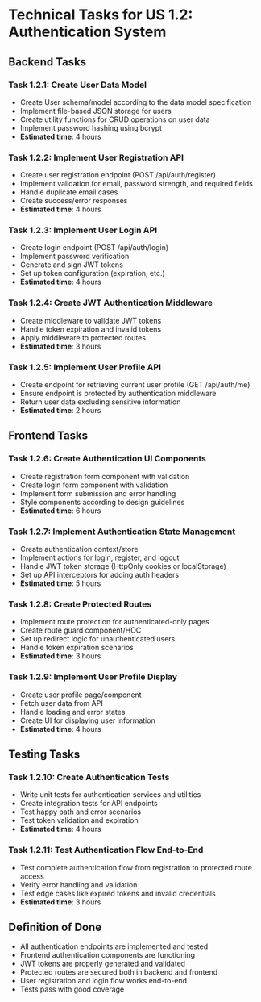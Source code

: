 # Technical Tasks for US 1.2: Authentication System

## Backend Tasks

### Task 1.2.1: Create User Data Model
- Create User schema/model according to the data model specification
- Implement file-based JSON storage for users
- Create utility functions for CRUD operations on user data
- Implement password hashing using bcrypt
- **Estimated time**: 4 hours

### Task 1.2.2: Implement User Registration API
- Create user registration endpoint (POST /api/auth/register)
- Implement validation for email, password strength, and required fields
- Handle duplicate email cases
- Create success/error responses
- **Estimated time**: 4 hours

### Task 1.2.3: Implement User Login API
- Create login endpoint (POST /api/auth/login)
- Implement password verification
- Generate and sign JWT tokens
- Set up token configuration (expiration, etc.)
- **Estimated time**: 4 hours

### Task 1.2.4: Create JWT Authentication Middleware
- Create middleware to validate JWT tokens
- Handle token expiration and invalid tokens
- Apply middleware to protected routes
- **Estimated time**: 3 hours

### Task 1.2.5: Implement User Profile API
- Create endpoint for retrieving current user profile (GET /api/auth/me)
- Ensure endpoint is protected by authentication middleware
- Return user data excluding sensitive information
- **Estimated time**: 2 hours

## Frontend Tasks

### Task 1.2.6: Create Authentication UI Components
- Create registration form component with validation
- Create login form component with validation
- Implement form submission and error handling
- Style components according to design guidelines
- **Estimated time**: 6 hours

### Task 1.2.7: Implement Authentication State Management
- Create authentication context/store
- Implement actions for login, register, and logout
- Handle JWT token storage (HttpOnly cookies or localStorage)
- Set up API interceptors for adding auth headers
- **Estimated time**: 5 hours

### Task 1.2.8: Create Protected Routes
- Implement route protection for authenticated-only pages
- Create route guard component/HOC
- Set up redirect logic for unauthenticated users
- Handle token expiration scenarios
- **Estimated time**: 3 hours

### Task 1.2.9: Implement User Profile Display
- Create user profile page/component
- Fetch user data from API
- Handle loading and error states
- Create UI for displaying user information
- **Estimated time**: 4 hours

## Testing Tasks

### Task 1.2.10: Create Authentication Tests
- Write unit tests for authentication services and utilities
- Create integration tests for API endpoints
- Test happy path and error scenarios
- Test token validation and expiration
- **Estimated time**: 4 hours

### Task 1.2.11: Test Authentication Flow End-to-End
- Test complete authentication flow from registration to protected route access
- Verify error handling and validation
- Test edge cases like expired tokens and invalid credentials
- **Estimated time**: 3 hours

## Definition of Done
- All authentication endpoints are implemented and tested
- Frontend authentication components are functioning
- JWT tokens are properly generated and validated
- Protected routes are secured both in backend and frontend
- User registration and login flow works end-to-end
- Tests pass with good coverage
